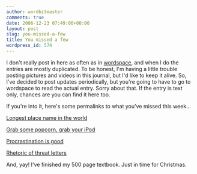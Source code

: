 ```yaml
---
author: wordbitmaster
comments: true
date: 2006-12-23 07:49:00+00:00
layout: post
slug: you-missed-a-few
title: You missed a few
wordpress_id: 574
---
```


I don't really post in here as often as in [wordspace](http://wordspace.awardspace.com/), and when I do the entries are mostly duplicated. To be honest, I'm having a little trouble posting pictures and videos in this journal, but I'd like to keep it alive. So, I've decided to post updates periodically, but you're going to have to go to wordspace to read the actual entry. Sorry about that. If the entry is text only, chances are you can find it here too.

If you're into it, here's some permalinks to what you've missed this week...

[Longest place name in the world](http://wordspace.awardspace.com/2006/12/17/longest-place-name-in-the-world/)

[Grab some popcorn, grab your iPod](http://wordspace.awardspace.com/2006/12/19/grab-some-popcorn-grab-your-ipod/)

[Procrastination is good](http://wordspace.awardspace.com/2006/12/22/procrastination-is-good/)

[Rhetoric of threat letters](http://wordspace.awardspace.com/2006/12/23/rhetoric-of-threat-letters/)

And, yay! I've finished my 500 page textbook. Just in time for Christmas.
